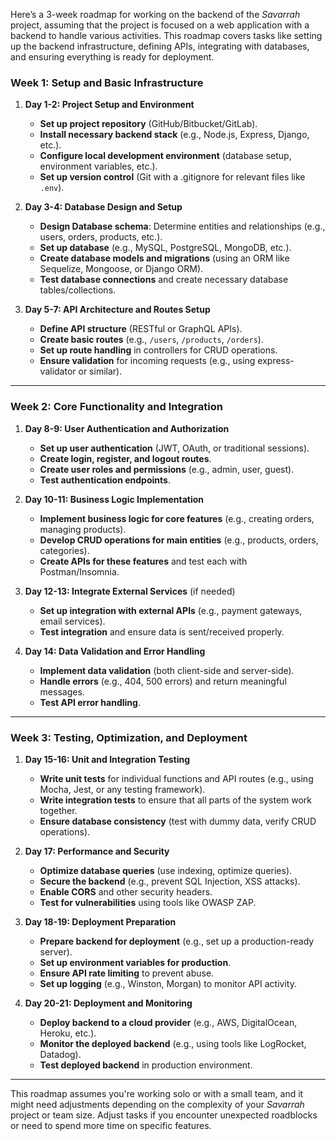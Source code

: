 Here’s a 3-week roadmap for working on the backend of the *Savarrah* project, assuming that the project is focused on a web application with a backend to handle various activities. This roadmap covers tasks like setting up the backend infrastructure, defining APIs, integrating with databases, and ensuring everything is ready for deployment. 

### **Week 1: Setup and Basic Infrastructure**
1. **Day 1-2: Project Setup and Environment**
   - **Set up project repository** (GitHub/Bitbucket/GitLab).
   - **Install necessary backend stack** (e.g., Node.js, Express, Django, etc.).
   - **Configure local development environment** (database setup, environment variables, etc.).
   - **Set up version control** (Git with a .gitignore for relevant files like `.env`).

2. **Day 3-4: Database Design and Setup**
   - **Design Database schema**: Determine entities and relationships (e.g., users, orders, products, etc.).
   - **Set up database** (e.g., MySQL, PostgreSQL, MongoDB, etc.).
   - **Create database models and migrations** (using an ORM like Sequelize, Mongoose, or Django ORM).
   - **Test database connections** and create necessary database tables/collections.

3. **Day 5-7: API Architecture and Routes Setup**
   - **Define API structure** (RESTful or GraphQL APIs).
   - **Create basic routes** (e.g., `/users`, `/products`, `/orders`).
   - **Set up route handling** in controllers for CRUD operations.
   - **Ensure validation** for incoming requests (e.g., using express-validator or similar).

---

### **Week 2: Core Functionality and Integration**
1. **Day 8-9: User Authentication and Authorization**
   - **Set up user authentication** (JWT, OAuth, or traditional sessions).
   - **Create login, register, and logout routes**.
   - **Create user roles and permissions** (e.g., admin, user, guest).
   - **Test authentication endpoints**.

2. **Day 10-11: Business Logic Implementation**
   - **Implement business logic for core features** (e.g., creating orders, managing products).
   - **Develop CRUD operations for main entities** (e.g., products, orders, categories).
   - **Create APIs for these features** and test each with Postman/Insomnia.

3. **Day 12-13: Integrate External Services** (if needed)
   - **Set up integration with external APIs** (e.g., payment gateways, email services).
   - **Test integration** and ensure data is sent/received properly.

4. **Day 14: Data Validation and Error Handling**
   - **Implement data validation** (both client-side and server-side).
   - **Handle errors** (e.g., 404, 500 errors) and return meaningful messages.
   - **Test API error handling**.

---

### **Week 3: Testing, Optimization, and Deployment**
1. **Day 15-16: Unit and Integration Testing**
   - **Write unit tests** for individual functions and API routes (e.g., using Mocha, Jest, or any testing framework).
   - **Write integration tests** to ensure that all parts of the system work together.
   - **Ensure database consistency** (test with dummy data, verify CRUD operations).

2. **Day 17: Performance and Security**
   - **Optimize database queries** (use indexing, optimize queries).
   - **Secure the backend** (e.g., prevent SQL Injection, XSS attacks).
   - **Enable CORS** and other security headers.
   - **Test for vulnerabilities** using tools like OWASP ZAP.

3. **Day 18-19: Deployment Preparation**
   - **Prepare backend for deployment** (e.g., set up a production-ready server).
   - **Set up environment variables for production**.
   - **Ensure API rate limiting** to prevent abuse.
   - **Set up logging** (e.g., Winston, Morgan) to monitor API activity.

4. **Day 20-21: Deployment and Monitoring**
   - **Deploy backend to a cloud provider** (e.g., AWS, DigitalOcean, Heroku, etc.).
   - **Monitor the deployed backend** (e.g., using tools like LogRocket, Datadog).
   - **Test deployed backend** in production environment.

---

This roadmap assumes you're working solo or with a small team, and it might need adjustments depending on the complexity of your *Savarrah* project or team size. Adjust tasks if you encounter unexpected roadblocks or need to spend more time on specific features.